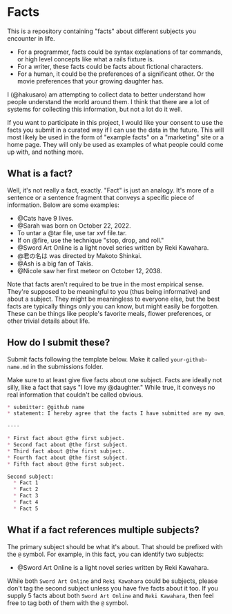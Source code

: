 # Facts

This is a repository containing "facts" about different subjects you encounter in life.

* For a programmer, facts could be syntax explanations of tar commands, or high level concepts like what a rails fixture is.
* For a writer, these facts could be facts about fictional characters.
* For a human, it could be the preferences of a significant other. Or the movie preferences that your growing daughter has.

I (@hakusaro) am attempting to collect data to better understand how people understand the world around them. I think that there are a lot of systems for collecting this information, but not a lot do it well.

If you want to participate in this project, I would like your consent to use the facts you submit in a curated way if I can use the data in the future. This will most likely be used in the form of "example facts" on a "marketing" site or a home page. They will only be used as examples of what people could come up with, and nothing more.

## What is a fact?

Well, it's not really a fact, exactly. "Fact" is just an analogy. It's more of a sentence or a sentence fragment that conveys a specific piece of information. Below are some examples:

* @Cats have 9 lives.
* @Sarah was born on October 22, 2022.
* To untar a @tar file, use tar xvf file.tar.
* If on @fire, use the technique "stop, drop, and roll."
* @Sword Art Online is a light novel series written by Reki Kawahara.
* @君の名は was directed by Makoto Shinkai.
* @Ash is a big fan of Takis.
* @Nicole saw her first meteor on October 12, 2038.

Note that facts aren't required to be true in the most empirical sense. They're supposed to be meaningful to you (thus being informative) and about a subject. They might be meaningless to everyone else, but the best facts are typically things only you can know, but might easily be forgotten. These can be things like people's favorite meals, flower preferences, or other trivial details about life.

## How do I submit these?

Submit facts following the template below. Make it called ```your-github-name.md``` in the submissions folder.

Make sure to at least give five facts about one subject. Facts are ideally not silly, like a fact that says "I love my @daughter." While true, it conveys no real information that couldn't be called obvious.

```markdown
* submitter: @github name
* statement: I hereby agree that the facts I have submitted are my own, and that I grant a license for Pryaxis Limited, or designated entities by Pryaxis Limited, the ability to use this data in a way to promote future Pryaxis services.

----

* First fact about @the first subject.
* Second fact about @the first subject.
* Third fact about @the first subject.
* Fourth fact about @the first subject.
* Fifth fact about @the first subject.

Second subject:
  * Fact 1
  * Fact 2
  * Fact 3
  * Fact 4
  * Fact 5
```

## What if a fact references multiple subjects?

The primary subject should be what it's about. That should be prefixed with the ```@``` symbol. For example, in this fact, you can identify two subjects:

* @Sword Art Online is a light novel series written by Reki Kawahara.

While both ```Sword Art Online``` and ```Reki Kawahara``` could be subjects, please don't tag the second subject unless you have five facts about it too. If you supply 5 facts about both ```Sword Art Online``` and ```Reki Kawahara```, then feel free to tag both of them with the ```@``` symbol.